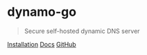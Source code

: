 # dynamo-go

> Secure self-hosted dynamic DNS server



[Installation](installation.md)
[Docs](docs.md)
[GitHub](https://github.com/x0f5c3/dynamo-go)
